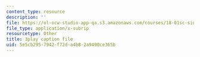 ```yaml
---
content_type: resource
description: ''
file: https://ol-ocw-studio-app-qa.s3.amazonaws.com/courses/18-01sc-single-variable-calculus-fall-2010/5e5cb2957942f72da4b82a9490ce365b_7K1sB05pE0A.srt
file_type: application/x-subrip
resourcetype: Other
title: 3play caption file
uid: 5e5cb295-7942-f72d-a4b8-2a9490ce365b
---
```

